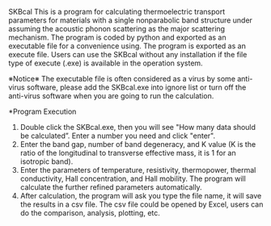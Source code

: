 SKBcal
This is a program for calculating thermoelectric transport parameters for materials with a single nonparabolic band structure under assuming the acoustic phonon scattering as the major scattering mechanism. The program is coded by python and exported as an executable file for a convenience using.
The program is exported as an execute file. Users can use the SKBcal without any installation if the file type of execute (.exe) is available in the operation system.

※Notice※
The executable file is often considered as a virus by some anti-virus software, please add the SKBcal.exe into ignore list or turn off the anti-virus software when you are going to run the calculation.

*Program Execution
1. Double click the SKBcal.exe, then you will see "How many data should be calculated”. Enter a number you need and click "enter".
2. Enter the band gap, number of band degeneracy, and K value (K is the ratio of the longitudinal to transverse effective mass, it is 1 for an isotropic band).
3. Enter the parameters of temperature, resistivity, thermopower, thermal conductivity, Hall concentration, and Hall mobility. The program will calculate the further refined parameters automatically.
4. After calculation, the program will ask you type the file name, it will save the results in a csv file. The csv file could be opened by Excel, users can do the comparison, analysis, plotting, etc.
